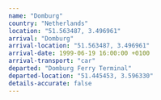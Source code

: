 ```yaml
---
name: "Domburg"
country: "Netherlands"
location: "51.563487, 3.496961"
arrival: "Domburg"
arrival-location: "51.563487, 3.496961"
arrival-date: 1999-06-19 16:00:00 +0100
arrival-transport: "car"
departed: "Domburg Ferry Terminal"
departed-location: "51.445453, 3.596330"
details-accurate: false
---
```



